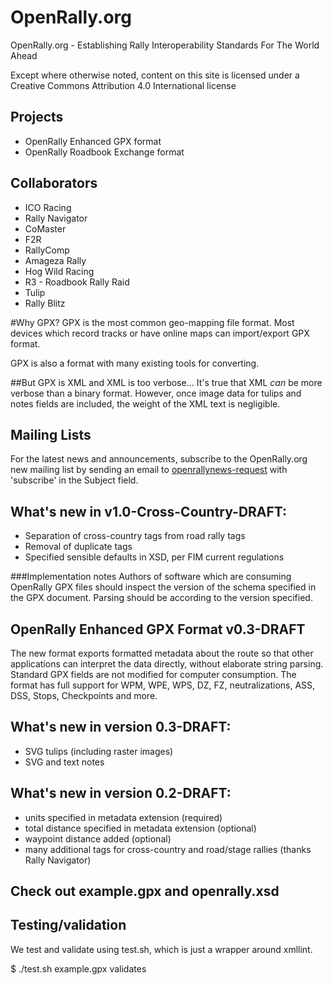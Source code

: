 # OpenRally.org
OpenRally.org - Establishing Rally Interoperability Standards For The World Ahead

Except where otherwise noted, content on this site is licensed under a Creative Commons Attribution 4.0 International license

## Projects
* OpenRally Enhanced GPX format
* OpenRally Roadbook Exchange format

## Collaborators
* ICO Racing
* Rally Navigator
* CoMaster
* F2R
* RallyComp
* Amageza Rally
* Hog Wild Racing
* R3 - Roadbook Rally Raid
* Tulip
* Rally Blitz

#Why GPX?
GPX is the most common geo-mapping file format. Most devices which record tracks or have online maps can import/export GPX format.

GPX is also a format with many existing tools for converting.

##But GPX is XML and XML is too verbose...
It's true that XML *can* be more verbose than a binary format. However, once image data for tulips and notes fields are included, the weight of the XML text is negligible.

## Mailing Lists
For the latest news and announcements, subscribe to the OpenRally.org new mailing list by sending an email to [openrallynews-request](mailto:openrallynews-request@freelists.org?subject=subscribe) with 'subscribe' in the Subject field.

## What's new in v1.0-Cross-Country-DRAFT:
* Separation of cross-country tags from road rally tags
* Removal of duplicate tags
* Specified sensible defaults in XSD, per FIM current regulations

###Implementation notes
Authors of software which are consuming OpenRally GPX files should inspect the version of the schema specified in the GPX document. Parsing should be according to the version specified.

## OpenRally Enhanced GPX Format v0.3-DRAFT
The new format exports formatted metadata about the route so that other applications can interpret the data directly, without elaborate string parsing. Standard GPX fields are not modified for computer consumption. The format has full support for WPM, WPE, WPS, DZ, FZ, neutralizations, ASS, DSS, Stops, Checkpoints and more.

## What's new in version 0.3-DRAFT:
* SVG tulips (including raster images)
* SVG and text notes

## What's new in version 0.2-DRAFT:
* units specified in metadata extension (required)
* total distance specified in metadata extension (optional)
* waypoint distance added (optional)
* many additional tags for cross-country and road/stage rallies (thanks Rally Navigator)

## Check out example.gpx and openrally.xsd

## Testing/validation
We test and validate using test.sh, which is just a wrapper around xmllint.

$ ./test.sh
example.gpx validates
